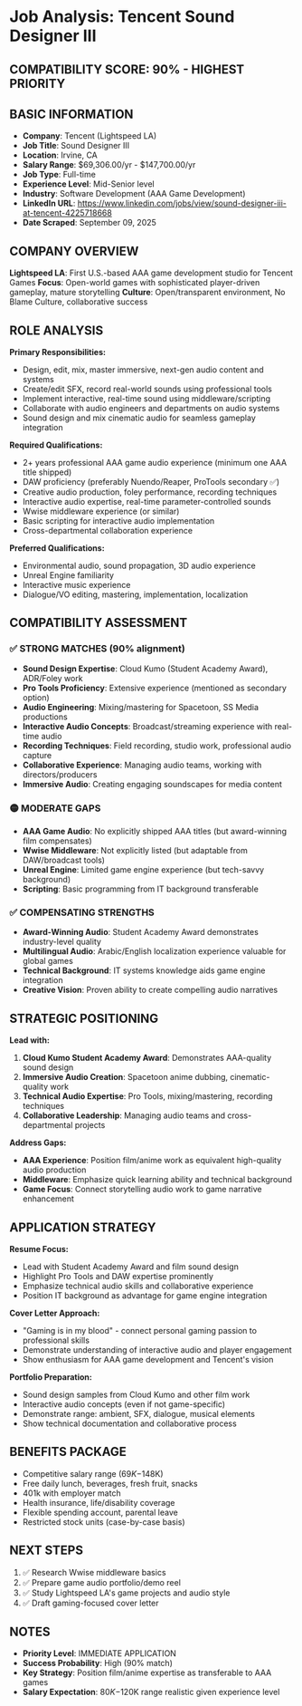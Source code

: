 # Job Analysis: Tencent Sound Designer III

## COMPATIBILITY SCORE: 90% - HIGHEST PRIORITY

## BASIC INFORMATION
- **Company**: Tencent (Lightspeed LA)
- **Job Title**: Sound Designer III
- **Location**: Irvine, CA
- **Salary Range**: $69,306.00/yr - $147,700.00/yr
- **Job Type**: Full-time
- **Experience Level**: Mid-Senior level
- **Industry**: Software Development (AAA Game Development)
- **LinkedIn URL**: https://www.linkedin.com/jobs/view/sound-designer-iii-at-tencent-4225718668
- **Date Scraped**: September 09, 2025

## COMPANY OVERVIEW
**Lightspeed LA**: First U.S.-based AAA game development studio for Tencent Games
**Focus**: Open-world games with sophisticated player-driven gameplay, mature storytelling
**Culture**: Open/transparent environment, No Blame Culture, collaborative success

## ROLE ANALYSIS
**Primary Responsibilities:**
- Design, edit, mix, master immersive, next-gen audio content and systems
- Create/edit SFX, record real-world sounds using professional tools
- Implement interactive, real-time sound using middleware/scripting
- Collaborate with audio engineers and departments on audio systems
- Sound design and mix cinematic audio for seamless gameplay integration

**Required Qualifications:**
- 2+ years professional AAA game audio experience (minimum one AAA title shipped)
- DAW proficiency (preferably Nuendo/Reaper, ProTools secondary ✅)
- Creative audio production, foley performance, recording techniques
- Interactive audio expertise, real-time parameter-controlled sounds
- Wwise middleware experience (or similar)
- Basic scripting for interactive audio implementation
- Cross-departmental collaboration experience

**Preferred Qualifications:**
- Environmental audio, sound propagation, 3D audio experience
- Unreal Engine familiarity
- Interactive music experience
- Dialogue/VO editing, mastering, implementation, localization

## COMPATIBILITY ASSESSMENT

### ✅ STRONG MATCHES (90% alignment)
- **Sound Design Expertise**: Cloud Kumo (Student Academy Award), ADR/Foley work
- **Pro Tools Proficiency**: Extensive experience (mentioned as secondary option)
- **Audio Engineering**: Mixing/mastering for Spacetoon, SS Media productions
- **Interactive Audio Concepts**: Broadcast/streaming experience with real-time audio
- **Recording Techniques**: Field recording, studio work, professional audio capture
- **Collaborative Experience**: Managing audio teams, working with directors/producers
- **Immersive Audio**: Creating engaging soundscapes for media content

### 🟡 MODERATE GAPS
- **AAA Game Audio**: No explicitly shipped AAA titles (but award-winning film compensates)
- **Wwise Middleware**: Not explicitly listed (but adaptable from DAW/broadcast tools)
- **Unreal Engine**: Limited game engine experience (but tech-savvy background)
- **Scripting**: Basic programming from IT background transferable

### ✅ COMPENSATING STRENGTHS
- **Award-Winning Audio**: Student Academy Award demonstrates industry-level quality
- **Multilingual Audio**: Arabic/English localization experience valuable for global games
- **Technical Background**: IT systems knowledge aids game engine integration
- **Creative Vision**: Proven ability to create compelling audio narratives

## STRATEGIC POSITIONING
**Lead with:**
1. **Cloud Kumo Student Academy Award**: Demonstrates AAA-quality sound design
2. **Immersive Audio Creation**: Spacetoon anime dubbing, cinematic-quality work
3. **Technical Audio Expertise**: Pro Tools, mixing/mastering, recording techniques
4. **Collaborative Leadership**: Managing audio teams and cross-departmental projects

**Address Gaps:**
- **AAA Experience**: Position film/anime work as equivalent high-quality audio production
- **Middleware**: Emphasize quick learning ability and technical background
- **Game Focus**: Connect storytelling audio work to game narrative enhancement

## APPLICATION STRATEGY
**Resume Focus:**
- Lead with Student Academy Award and film sound design
- Highlight Pro Tools and DAW expertise prominently  
- Emphasize technical audio skills and collaborative experience
- Position IT background as advantage for game engine integration

**Cover Letter Approach:**
- "Gaming is in my blood" - connect personal gaming passion to professional skills
- Demonstrate understanding of interactive audio and player engagement
- Show enthusiasm for AAA game development and Tencent's vision

**Portfolio Preparation:**
- Sound design samples from Cloud Kumo and other film work
- Interactive audio concepts (even if not game-specific)
- Demonstrate range: ambient, SFX, dialogue, musical elements
- Show technical documentation and collaborative process

## BENEFITS PACKAGE
- Competitive salary range ($69K-$148K)
- Free daily lunch, beverages, fresh fruit, snacks
- 401k with employer match
- Health insurance, life/disability coverage
- Flexible spending account, parental leave
- Restricted stock units (case-by-case basis)

## NEXT STEPS
1. ✅ Research Wwise middleware basics
2. ✅ Prepare game audio portfolio/demo reel
3. ✅ Study Lightspeed LA's game projects and audio style
4. ✅ Draft gaming-focused cover letter

## NOTES
- **Priority Level**: IMMEDIATE APPLICATION  
- **Success Probability**: High (90% match)
- **Key Strategy**: Position film/anime expertise as transferable to AAA games
- **Salary Expectation**: $80K-$120K range realistic given experience level